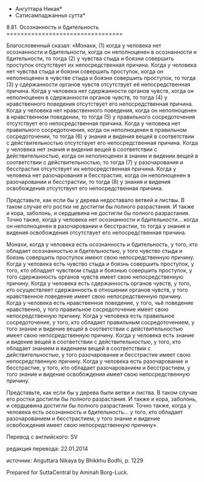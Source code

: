 * Ангуттара Никая*
* Сатисампаджаннья сутта*

8\.81\. Осознанность и бдительность
\=\=\=\=\=\=\=\=\=\=\=\=\=\=\=\=\=\=\=\=\=\=\=\=\=\=\=\=\=\=\=\=\=

Благословенный сказал: «Монахи, \(1\) когда у человека нет осознанности и бдительности, когда он неполноценен в осознанности и бдительности, то тогда \(2\) у чувства стыда и боязни совершить проступок отсутствует их непосредственная причина\. Когда у человека нет чувства стыда и боязни совершить проступок, когда он неполноценен в чувстве стыда и боязни совершить проступок, то тогда \(3\) у сдержанности органов чувств отсутствует её непосредственная причина\. Когда у человека нет сдержанности органов чувств, когда он неполноценен в сдержанности органов чувств, то тогда \(4\) у нравственного поведения отсутствует его непосредственная причина\. Когда у человека нет нравственного поведения, когда он неполноценен в нравственном поведении, то тогда \(5\) у правильного сосредоточения отсутствует его непосредственная причина\. Когда у человека нет правильного сосредоточения, когда он неполноценен в правильном сосредоточении, то тогда \(6\) у знания и видения вещей в соответствии с действительностью отсутствует его непосредственная причина\. Когда у человека нет знания и видения вещей в соответствии с действительностью, когда он неполноценен в знании и видении вещей в соответствии с действительностью, то тогда \(7\) у разочарования и бесстрастия отсутствует их непосредственная причина\. Когда у человека нет разочарования и бесстрастия, когда он неполноценен в разочаровании и бесстрастии, то тогда \(8\) у знания и видения освобождения отсутствует его непосредственная причина\.

Представьте, как если бы у дерева недоставало ветвей и листвы\. В таком случае его ростки не достигли бы полного разрастания\. И также и кора, заболонь, и сердцевина не достигли бы полного разрастания\. Точно также, когда у человека нет осознанности и бдительности… когда он неполноценен в разочаровании и бесстрастии, то тогда у знания и видения освобождения отсутствует его непосредственная причина\.

Монахи, когда у человека есть осознанность и бдительность, у того, кто обладает осознанностью и бдительностью, у того чувство стыда и боязнь совершить проступок имеют свою непосредственную причину\. Когда у человека есть чувство стыда и боязнь совершить проступок, у того, кто обладает чувством стыда и боязнью совершить проступок, у того сдержанность органов чувств имеет свою непосредственную причину\. Когда у человека есть сдержанность органов чувств, у того, кто осуществляет сдержанность в отношении органов чувств, у того нравственное поведение имеет свою непосредственную причину\. Когда у человека есть нравственное поведение, у того, чьё поведение нравственно, у того правильное сосредоточение имеет свою непосредственную причину\. Когда у человека есть правильное сосредоточение, у того, кто обладает правильным сосредоточением, у того знание и видение вещей в соответствии с действительностью имеет свою непосредственную причину\. Когда у человека есть знание и видение вещей в соответствии с действительностью, у того, кто обладает знанием и видением вещей в соответствии с действительностью, у того разочарование и бесстрастие имеет свою непосредственную причину\. Когда у человека есть разочарование и бесстрастие, у того, кто обладает разочарованием и бесстрастием, у того знание и видение освобождения имеет свою непосредственную причину\.

Представьте, как если бы у дерева были ветви и листва\. В таком случае его ростки достигли бы полного разрастания\. И также и кора, заболонь, и сердцевина достигли бы полного разрастания\. Точно также, когда у человека есть осознанность и бдительность… у того, кто обладает разочарованием и бесстрастием, у того знание и видение освобождения имеет свою непосредственную причину»\.

Перевод с английского: SV

редакция перевода: 22\.01\.2014

источник: Anguttara Nikaya by Bhikkhu Bodhi, p\. 1229

Prepared for SuttaCentral by Aminah Borg\-Luck\.